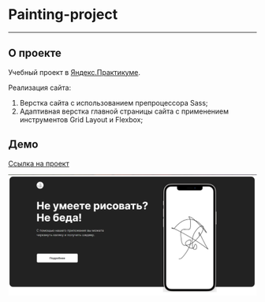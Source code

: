# Painting-project


----
## О проекте
Учебный проект в [Яндекс.Практикуме](https://praktikum.yandex.ru).

Реализация сайта:
1. Верстка сайта с использованием препроцессора Sass;
2. Адаптивная верстка главной страницы сайта с применением инструментов Grid Layout и Flexbox;

## Демо

[Ссылка на проект](https://janemikh.github.io/painting-project/)

![Alt-текст](./images/demo_image.jpg)

